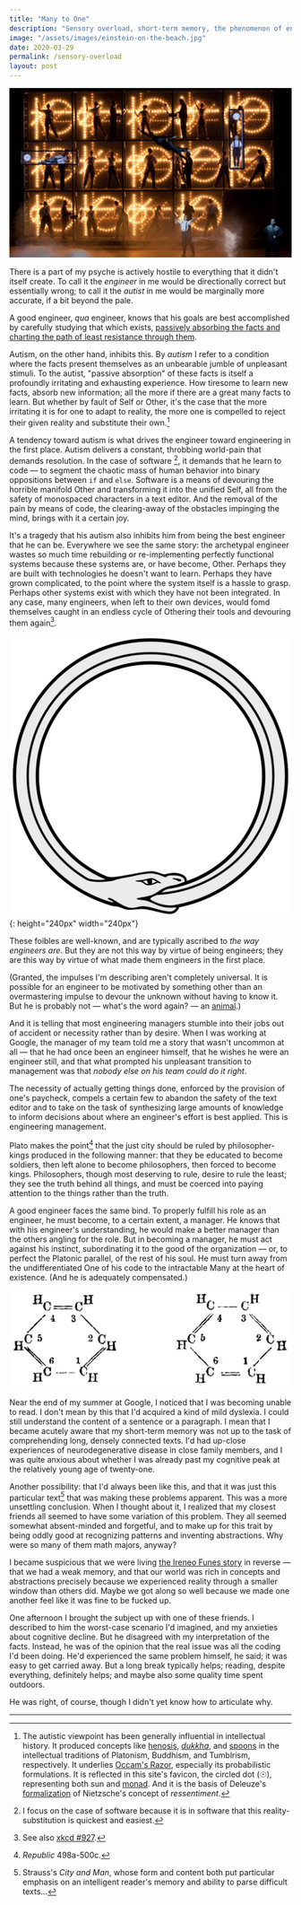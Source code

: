 ```yaml
---
title: "Many to One"
description: "Sensory overload, short-term memory, the phenomenon of engineering."
image: "/assets/images/einstein-on-the-beach.jpg"
date: 2020-03-29
permalink: /sensory-overload
layout: post
---
```


![From the NYT: A scene from the latest tour of “Einstein on the Beach,” on a stop in Montpellier, France. Credit...Lesley Leslie-Spinks](../assets/images/einstein-on-the-beach.jpg)

There is a part of my psyche is actively hostile to everything that it didn't itself create. To call it the _engineer_ in me would be directionally correct but essentially wrong; to call it the _autist_ in me would be marginally more accurate, if a bit beyond the pale.

A good engineer, _qua_ engineer, knows that his goals are best accomplished by carefully studying that which exists, [passively absorbing the facts and charting the path of least resistance through them](http://www.bopsecrets.org/gateway/passages/chuang-tzu.htm).

Autism, on the other hand, inhibits this. By _autism_ I refer to a condition where the facts present themselves as an unbearable jumble of unpleasant stimuli. To the autist, "passive absorption" of these facts is itself a profoundly irritating and exhausting experience. How tiresome to learn new facts, absorb new information; all the more if there are a great many facts to learn. But whether by fault of Self or Other, it's the case that the more irritating it is for one to adapt to reality, the more one is compelled to reject their given reality and substitute their own.[^hist]

A tendency toward autism is what drives the engineer toward engineering in the first place. Autism delivers a constant, throbbing world-pain that demands resolution. In the case of software [^1], it demands that he learn to code — to segment the chaotic mass of human behavior into binary oppositions between `if` and `else`. Software is a means of devouring the horrible manifold Other and transforming it into the unified Self, all from the safety of monospaced characters in a text editor. And the removal of the pain by means of code, the clearing-away of the obstacles impinging the mind, brings with it a certain joy.

It's a tragedy that his autism also inhibits him from being the best engineer that he can be. Everywhere we see the same story: the archetypal engineer wastes so much time rebuilding or re-implementing perfectly functional systems because these systems are, or have become, Other. Perhaps they are built with technologies he doesn't want to learn. Perhaps they have grown complicated, to the point where the system itself is a hassle to grasp. Perhaps other systems exist with which they have not been integrated. In any case, many engineers, when left to their own devices, would fomd themselves caught in an endless cycle of Othering their tools and devouring them again[^xkcd].

![ouroboros](../assets/images/ouroboros.png){: height="240px" width="240px"}

These foibles are well-known, and are typically ascribed to _the way engineers are_. But they are not this way by virtue of being engineers; they are this way by virtue of what made them engineers in the first place.

(Granted, the impulses I'm describing aren't completely universal. It is possible for an engineer to be motivated by something other than an overmastering impulse to devour the unknown without having to know it. But he is probably not — what's the word again? — an [animal](http://www.paulgraham.com/start.html).)

And it is telling that most engineering managers stumble into their jobs out of accident or necessity rather than by desire. When I was working at Google, the manager of my team told me a story that wasn't uncommon at all — that he had once been an engineer himself, that he wishes he were an engineer still, and that what prompted his unpleasant transition to management was that _nobody else on his team could do it right_.

The necessity of actually getting things done, enforced by the provision of one's paycheck, compels a certain few to abandon the safety of the text editor and to take on the task of synthesizing large amounts of knowledge to inform decisions about where an engineer's effort is best applied. This is engineering management.

Plato makes the point[^plato] that the just city should be ruled by philosopher-kings produced in the following manner: that they be educated to become soldiers, then left alone to become philosophers, then forced to become kings. Philosophers, though most deserving to rule, desire to rule the least; they see the truth behind all things, and must be coerced into paying attention to the things rather than the truth.

A good engineer faces the same bind. To properly fulfill his role as an engineer, he must become, to a certain extent, a manager. He knows that with his engineer's understanding, he would make a better manager than the others angling for the role. But in becoming a manager, he must act against his instinct, subordinating it to the good of the organization — or, to perfect the Platonic parallel, of the rest of his soul. He must turn away from the undifferentiated One of his code to the intractable Many at the heart of existence. (And he is adequately compensated.)

![The chemical structure of benzene.](../assets/images/benzene.png)

Near the end of my summer at Google, I noticed that I was becoming unable to read. I don't mean by this that I'd acquired a kind of mild dyslexia. I could still understand the content of a sentence or a paragraph. I mean that I became acutely aware that my short-term memory was not up to the task of comprehending long, densely connected texts. I'd had up-close experiences of neurodegenerative disease in close family members, and I was quite anxious about whether I was already past my cognitive peak at the relatively young age of twenty-one.

Another possibility: that I'd always been like this, and that it was just this particular text[^strauss] that was making these problems apparent. This was a more unsettling conclusion. When I thought about it, I realized that my closest friends all seemed to have some variation of this problem. They all seemed somewhat absent-minded and forgetful, and to make up for this trait by being oddly good at recognizing patterns and inventing abstractions. Why were so many of them math majors, anyway?

I became suspicious that we were living [the Ireneo Funes story](https://www.literatura.us/borges/funes.html) in reverse — that we had a weak memory, and that our world was rich in concepts and abstractions precisely because we experienced reality through a smaller window than others did. Maybe we got along so well because we made one another feel like it was fine to be fucked up.

One afternoon I brought the subject up with one of these friends. I described to him the worst-case scenario I'd imagined, and my anxieties about cognitive decline. But he disagreed with my interpretation of the facts. Instead, he was of the opinion that the real issue was all the coding I'd been doing. He'd experienced the same problem himself, he said; it was easy to get carried away. But a long break typically helps; reading, despite everything, definitely helps; and maybe also some quality time spent outdoors.

He was right, of course, though I didn't yet know how to articulate why.

---

[^1]: I focus on the case of software because it is in software that this reality-substitution is quickest and easiest.
[^plato]: _Republic_ 498a-500c.
[^strauss]: Strauss's _City and Man_, whose form and content both put particular emphasis on an intelligent reader's memory and ability to parse difficult texts...
[^hist]: The autistic viewpoint has been generally influential in intellectual history. It produced concepts like [henosis](https://en.wikipedia.org/wiki/Henosis), [_dukkha_](https://en.wikipedia.org/wiki/Du%E1%B8%A5kha), and [spoons](https://en.wikipedia.org/wiki/Spoon_theory) in the intellectual traditions of Platonism, Buddhism, and Tumblrism, respectively. It underlies [Occam's Razor](https://en.wikipedia.org/wiki/Occam's_razor), especially its probabilistic formulations. It is reflected in this site's favicon, the circled dot (☉), representing both sun and [monad](<https://en.wikipedia.org/wiki/Monad_(philosophy)>). And it is the basis of Deleuze's [formalization](https://en.wikipedia.org/wiki/Nietzsche_and_Philosophy) of Nietzsche's concept of _ressentiment_.
[^xkcd]: See also [xkcd #927](https://xkcd.com/927/).

